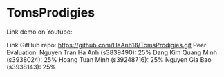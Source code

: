 # TomsProdigies
Link demo on Youtube:

Link GitHub repo: 
https://github.com/HaAnh18/TomsProdigies.git
Peer Evaluation: 
Nguyen Tran Ha Anh (s3839490): 25%
Dang Kim Quang Minh (s3938024): 25%
Hoang Tuan Minh (s39248716): 25%
Nguyen Gia Bao (s3938143): 25%
